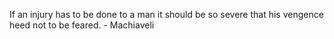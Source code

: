 If an injury has to be done to a man it should be so severe that his vengence heed not to be feared. - Machiaveli 
